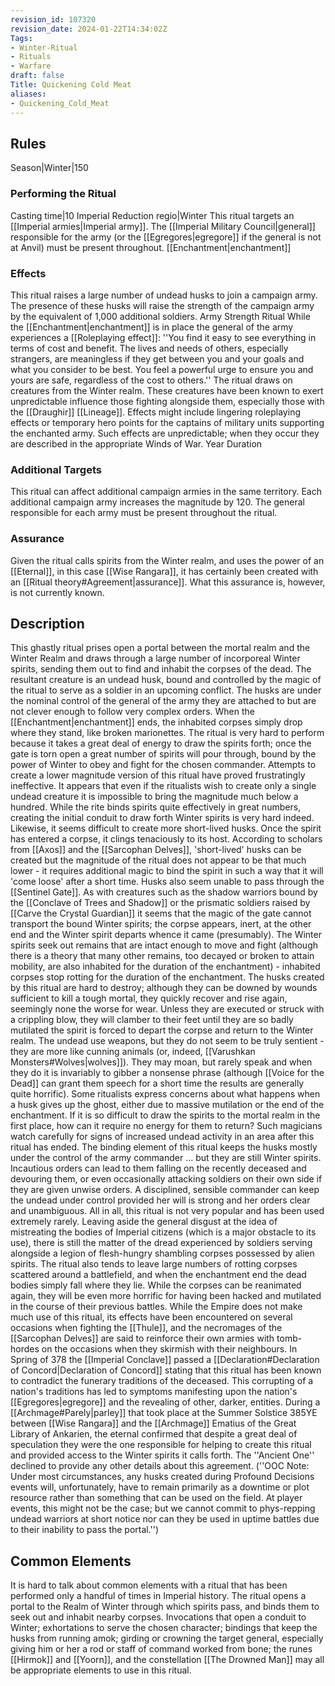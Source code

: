 ```yaml
---
revision_id: 107320
revision_date: 2024-01-22T14:34:02Z
Tags:
- Winter-Ritual
- Rituals
- Warfare
draft: false
Title: Quickening Cold Meat
aliases:
- Quickening_Cold_Meat
---
```

## Rules
Season|Winter|150
### Performing the Ritual
Casting time|10 Imperial Reduction
regio|Winter This ritual targets an [[Imperial armies|Imperial army]]. The [[Imperial Military Council|general]] responsible for the army (or the [[Egregores|egregore]] if the general is not at Anvil) must be present throughout.
[[Enchantment|enchantment]]
### Effects
This ritual raises a large number of undead husks to join a campaign army.  The presence of these husks will raise the strength of the campaign army by the equivalent of 1,000 additional soldiers. Army Strength Ritual
While the [[Enchantment|enchantment]] is in place the general of the army experiences a [[Roleplaying effect]]: ''You find it easy to see everything in terms of cost and benefit. The lives and needs of others, especially strangers, are meaningless if they get between you and your goals and what you consider to be best. You feel a powerful urge to ensure you and yours are safe, regardless of the cost to others.''
The ritual draws on creatures from the Winter realm. These creatures have been known to exert unpredictable influence those fighting alongside them, especially those with the [[Draughir]] [[Lineage]]. Effects might include lingering roleplaying effects or temporary hero points for the captains of military units supporting the enchanted army. Such effects are unpredictable; when they occur they are described in the appropriate Winds of War.
Year Duration
### Additional Targets
This ritual can affect additional campaign armies in the same territory. Each additional campaign army increases the magnitude by 120. The general responsible for each army must be present throughout the ritual.
### Assurance
Given the ritual calls spirits from the Winter realm, and uses the power of an [[Eternal]], in this case [[Wise Rangara]], it has certainly been created with an [[Ritual theory#Agreement|assurance]]. What this assurance is, however, is not currently known.
## Description
This ghastly ritual prises open a portal between the mortal realm and the Winter Realm and draws through a large number of incorporeal Winter spirits, sending them out to find and inhabit the corpses of the dead. The resultant creature is an undead husk, bound and controlled by the magic of the ritual to serve as a soldier in an upcoming conflict. The husks are under the nominal control of the general of the army they are attached to but are not clever enough to follow very complex orders. When the [[Enchantment|enchantment]] ends, the inhabited corpses simply drop where they stand, like broken marionettes.
The ritual is very hard to perform because it takes a great deal of energy to draw the spirits forth; once the gate is torn open a great number of spirits will pour through, bound by the power of Winter to obey and fight for the chosen commander. Attempts to create a lower magnitude version of this ritual have proved frustratingly ineffective. It appears that even if the ritualists wish to create only a single undead creature it is impossible to bring the magnitude much below a hundred. While the rite binds spirits quite effectively in great numbers, creating the initial conduit to draw forth Winter spirits is very hard indeed.
Likewise, it seems difficult to create more short-lived husks. Once the spirit has entered a corpse, it clings tenaciously to its host. According to scholars from [[Axos]] and the [[Sarcophan Delves]], 'short-lived' husks can be created but the magnitude of the ritual does not appear to be that much lower - it requires additional magic to bind the spirit in such a way that it will 'come loose' after a short time.
Husks also seem unable to pass through the [[Sentinel Gate]]. As with creatures such as the shadow warriors bound by the [[Conclave of Trees and Shadow]] or the prismatic soldiers raised by [[Carve the Crystal Guardian]] it seems that the magic of the gate cannot transport the bound Winter spirits; the corpse appears, inert, at the other end and the Winter spirit departs whence it came (presumably).
The Winter spirits seek out remains that are intact enough to move and fight (although there is a theory that many other remains, too decayed or broken to attain mobility, are also inhabited for the duration of the enchantment) - inhabited corpses stop rotting for the duration of the enchantment. The husks created by this ritual are hard to destroy; although they can be downed by wounds sufficient to kill a tough mortal, they quickly recover and rise again, seemingly none the worse for wear. Unless they are executed or struck with a crippling blow, they will clamber to their feet until they are so badly mutilated the spirit is forced to depart the corpse and return to the Winter realm. The undead use weapons, but they do not seem to be truly sentient - they are more like cunning animals (or, indeed, [[Varushkan Monsters#Wolves|wolves]]). They may moan, but rarely speak and when they do it is invariably to gibber a nonsense phrase (although [[Voice for the Dead]] can grant them speech for a short time the results are generally quite horrific).
Some ritualists express concerns about what happens when a husk gives up the ghost, either due to massive mutilation or the end of the enchantment. If it is so difficult to draw the spirits to the mortal realm in the first place, how can it require no energy for them to return? Such magicians watch carefully for signs of increased undead activity in an area after this ritual has ended.
The binding element of this ritual keeps the husks mostly under the control of the army commander ... but they are still Winter spirits. Incautious orders can lead to them falling on the recently deceased and devouring them, or even occasionally attacking soldiers on their own side if they are given unwise orders. A disciplined, sensible commander can keep the undead under control provided her will is strong and her orders clear and unambiguous.
All in all, this ritual is not very popular and has been used extremely rarely. Leaving aside the general disgust at the idea of mistreating the bodies of Imperial citizens (which is a major obstacle to its use), there is still the matter of the dread experienced by soldiers serving alongside a legion of flesh-hungry shambling corpses possessed by alien spirits. The ritual also tends to leave large numbers of rotting corpses scattered around a battlefield, and when the enchantment end the dead bodies simply fall where they lie. While the corpses can be reanimated again, they will be even more horrific for having been hacked and mutilated in the course of their previous battles.
While the Empire does not make much use of this ritual, its effects have been encountered on several occasions when fighting the [[Thule]], and the necromages of the [[Sarcophan Delves]] are said to reinforce their own armies with tomb-hordes on the occasions when they skirmish with their neighbours.
In Spring of 378 the [[Imperial Conclave]] passed a [[Declaration#Declaration of Concord|Declaration of Concord]] stating that this ritual has been known to contradict the funerary traditions of the deceased.  This corrupting of a nation's traditions has led to symptoms manifesting upon the nation's [[Egregores|egregore]] and the revealing of other, darker, entities.
During a [[Archmage#Parely|parley]] that took place at the Summer Solstice 385YE between [[Wise Rangara]] and the [[Archmage]] Ematius of the Great Library of Ankarien, the eternal confirmed that despite a great deal of speculation they were the one responsible for helping to create this ritual and provided access to the Winter spirits it calls forth. The ''Ancient One'' declined to provide any other details about this agreement.
(''OOC Note: Under most circumstances, any husks created during Profound Decisions events will, unfortunately, have to remain primarily as a downtime or plot resource rather than something that can be used on the field. At player events, this might not be the case; but we cannot commit to phys-repping undead warriors at short notice nor can they be used in uptime battles due to their inability to pass the portal.'')
## Common Elements
It is hard to talk about common elements with a ritual that has been performed only a handful of times in Imperial history. The ritual opens a portal to the Realm of Winter through which spirits pass, and binds them to seek out and inhabit nearby corpses. Invocations that open a conduit to Winter; exhortations to serve the chosen character; bindings that keep the husks from running amok; girding or crowning the target general, especially giving him or her a rod or staff of command worked from bone; the runes [[Hirmok]] and [[Yoorn]], and the constellation [[The Drowned Man]] may all be appropriate elements to use in this ritual.
